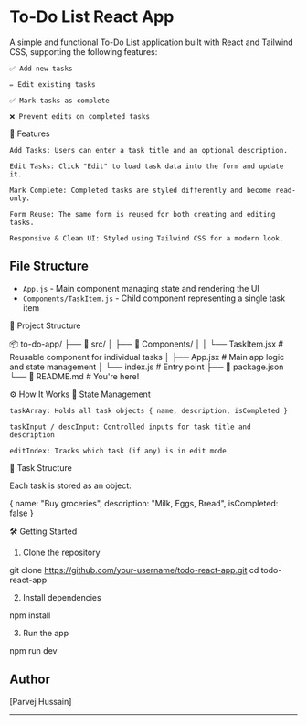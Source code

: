 # To-Do List React App

A simple and functional To-Do List application built with React and Tailwind CSS, supporting the following features:

    ✅ Add new tasks

    ✏️ Edit existing tasks

    ✅ Mark tasks as complete

    ❌ Prevent edits on completed tasks

🚀 Features

    Add Tasks: Users can enter a task title and an optional description.

    Edit Tasks: Click "Edit" to load task data into the form and update it.

    Mark Complete: Completed tasks are styled differently and become read-only.

    Form Reuse: The same form is reused for both creating and editing tasks.

    Responsive & Clean UI: Styled using Tailwind CSS for a modern look.

## File Structure
- `App.js` - Main component managing state and rendering the UI
- `Components/TaskItem.js` - Child component representing a single task item

📁 Project Structure

📦 to-do-app/
├── 📁 src/
│   ├── 📁 Components/
│   │   └── TaskItem.jsx   # Reusable component for individual tasks
│   ├── App.jsx            # Main app logic and state management
│   └── index.js           # Entry point
├── 📄 package.json
└── 📄 README.md           # You're here!

⚙️ How It Works
🧠 State Management

    taskArray: Holds all task objects { name, description, isCompleted }

    taskInput / descInput: Controlled inputs for task title and description

    editIndex: Tracks which task (if any) is in edit mode

🧾 Task Structure

Each task is stored as an object:

{
  name: "Buy groceries",
  description: "Milk, Eggs, Bread",
  isCompleted: false
}

🛠️ Getting Started
1. Clone the repository

git clone https://github.com/your-username/todo-react-app.git
cd todo-react-app

2. Install dependencies

npm install

3. Run the app

npm run dev


## Author

[Parvej Hussain]

---




